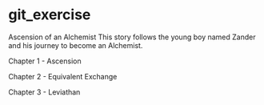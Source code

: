 # git_exercise 
 Ascension of an Alchemist
This story follows the young boy named Zander and his journey to become an Alchemist. 

Chapter 1 - Ascension 

Chapter 2 - Equivalent Exchange 

Chapter 3 - Leviathan 